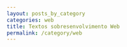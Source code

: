 ```yaml
---
layout: posts_by_category
categories: web
title: Textos sobresenvolvimento Web
permalink: /category/web
---
```

